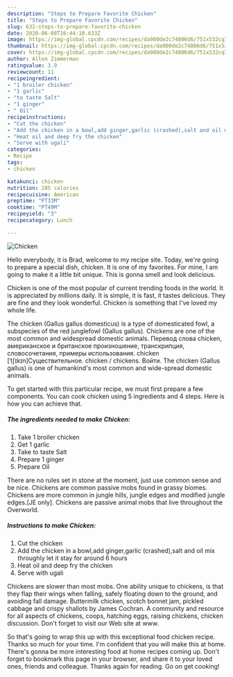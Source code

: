 ```yaml
---
description: "Steps to Prepare Favorite Chicken"
title: "Steps to Prepare Favorite Chicken"
slug: 632-steps-to-prepare-favorite-chicken
date: 2020-06-08T16:44:10.633Z
image: https://img-global.cpcdn.com/recipes/da900de2c74806d6/751x532cq70/chicken-recipe-main-photo.jpg
thumbnail: https://img-global.cpcdn.com/recipes/da900de2c74806d6/751x532cq70/chicken-recipe-main-photo.jpg
cover: https://img-global.cpcdn.com/recipes/da900de2c74806d6/751x532cq70/chicken-recipe-main-photo.jpg
author: Allen Zimmerman
ratingvalue: 3.9
reviewcount: 11
recipeingredient:
- "1 broiler chicken"
- "1 garlic"
- "to taste Salt"
- "1 ginger"
- " Oil"
recipeinstructions:
- "Cut the chicken"
- "Add the chicken in a bowl,add ginger,garlic (crashed),salt and oil mix throughly let it stay for around 6 hours"
- "Heat oil and deep fry the chicken"
- "Serve with ugali"
categories:
- Recipe
tags:
- chicken

katakunci: chicken 
nutrition: 285 calories
recipecuisine: American
preptime: "PT33M"
cooktime: "PT49M"
recipeyield: "3"
recipecategory: Lunch

---
```



![Chicken](https://img-global.cpcdn.com/recipes/da900de2c74806d6/751x532cq70/chicken-recipe-main-photo.jpg)

Hello everybody, it is Brad, welcome to my recipe site. Today, we're going to prepare a special dish, chicken. It is one of my favorites. For mine, I am going to make it a little bit unique. This is gonna smell and look delicious.

Chicken is one of the most popular of current trending foods in the world. It is appreciated by millions daily. It is simple, it is fast, it tastes delicious. They are fine and they look wonderful. Chicken is something that I've loved my whole life.

The chicken (Gallus gallus domesticus) is a type of domesticated fowl, a subspecies of the red junglefowl (Gallus gallus). Chickens are one of the most common and widespread domestic animals. Перевод слова chicken, американское и британское произношение, транскрипция, словосочетания, примеры использования. chicken [ˈtʃɪkɪn]Существительное. chicken / chickens. Войти. The chicken (Gallus gallus) is one of humankind&#39;s most common and wide-spread domestic animals.


To get started with this particular recipe, we must first prepare a few components. You can cook chicken using 5 ingredients and 4 steps. Here is how you can achieve that.

<!--inarticleads1-->

##### The ingredients needed to make Chicken:

1. Take 1 broiler chicken
1. Get 1 garlic
1. Take to taste Salt
1. Prepare 1 ginger
1. Prepare  Oil


There are no rules set in stone at the moment, just use common sense and be nice. Chickens are common passive mobs found in grassy biomes. Chickens are more common in jungle hills, jungle edges and modified jungle edges.‌[JE only]. Chickens are passive animal mobs that live throughout the Overworld. 

<!--inarticleads2-->

##### Instructions to make Chicken:

1. Cut the chicken
1. Add the chicken in a bowl,add ginger,garlic (crashed),salt and oil mix throughly let it stay for around 6 hours
1. Heat oil and deep fry the chicken
1. Serve with ugali


Chickens are slower than most mobs. One ability unique to chickens, is that they flap their wings when falling, safely floating down to the ground, and avoiding fall damage. Buttermilk chicken, scotch bonnet jam, pickled cabbage and crispy shallots by James Cochran. A community and resource for all aspects of chickens, coops, hatching eggs, raising chickens, chicken discussion. Don&#39;t forget to visit our Web site at www. 

So that's going to wrap this up with this exceptional food chicken recipe. Thanks so much for your time. I'm confident that you will make this at home. There's gonna be more interesting food at home recipes coming up. Don't forget to bookmark this page in your browser, and share it to your loved ones, friends and colleague. Thanks again for reading. Go on get cooking!
